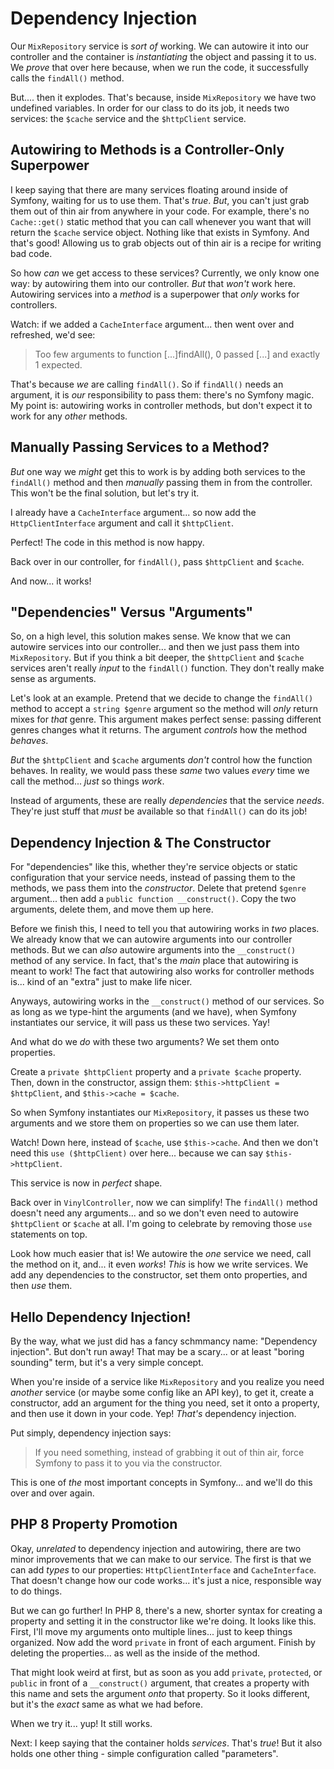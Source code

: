 # Dependency Injection

Our `MixRepository` service is *sort of* working. We can autowire it into our
controller and the container is *instantiating* the object and passing it to us.
We *prove* that over here because, when we run the code, it successfully calls
the `findAll()` method.

But.... then it explodes. That's because, inside `MixRepository` we have two
undefined variables. In order for our class to do its job, it needs two services: the
`$cache` service and the `$httpClient` service.

## Autowiring to Methods is a Controller-Only Superpower

I keep saying that there are many services floating around inside of Symfony, waiting
for us to use them. That's *true*. *But*, you can't just grab them out of thin air
from anywhere in your code. For example, there's no `Cache::get()` static method
that you can call whenever you want that will return the `$cache` service object.
Nothing like that exists in Symfony. And that's good! Allowing us to grab objects
out of thin air is a recipe for writing bad code.

So how *can* we get access to these services? Currently, we only know one way: by
autowiring them into our controller. *But* that *won't* work here. Autowiring services
into a *method* is a superpower that *only* works for controllers.

Watch: if we added a `CacheInterface` argument... then went over and refreshed,
we'd see:

> Too few arguments to function [...]findAll(), 0 passed [...] and exactly 1 expected.

That's because *we* are calling `findAll()`. So if `findAll()` needs an argument,
it is *our* responsibility to pass them: there's no Symfony magic. My point is:
autowiring works in controller methods, but don't expect it to work for any
*other* methods.

## Manually Passing Services to a Method?

*But* one way we *might* get this to work is by adding both services to the
`findAll()` method and then *manually* passing them in from the controller. This
won't be the final solution, but let's try it.

I already have a `CacheInterface` argument... so now add the
`HttpClientInterface` argument and call it `$httpClient`.

Perfect! The code in this method is now happy.

Back over in our controller, for `findAll()`, pass `$httpClient` and `$cache`.

And now... it works!

## "Dependencies" Versus "Arguments"

So, on a high level, this solution makes sense. We know that we can autowire services
into our controller... and then we just pass them into `MixRepository`. But if you
think a bit deeper, the `$httpClient` and `$cache` services aren't really *input*
to the `findAll()` function. They don't really make sense as arguments.

Let's look at an example. Pretend that we decide to change the `findAll()` method
to accept a `string $genre` argument so the method will *only* return mixes for
*that* genre. This argument makes perfect sense: passing different genres changes
what it returns. The argument *controls* how the method *behaves*.

*But* the `$httpClient` and `$cache` arguments *don't* control how the function
behaves. In reality, we would pass these *same* two values *every* time we call the
method... *just* so things *work*.

Instead of arguments, these are really *dependencies* that the service *needs*.
They're just stuff that *must* be available so that `findAll()` can do its job!

## Dependency Injection & The Constructor

For "dependencies" like this, whether they're service objects or static
configuration that your service needs, instead of passing them to the methods,
we pass them into the *constructor*. Delete that pretend `$genre` argument... then
add a `public function __construct()`. Copy the two arguments, delete them, and
move them up here.

Before we finish this, I need to tell you that autowiring works in *two* places. We
already know that we can autowire arguments into our controller methods. But we
can *also* autowire arguments into the `__construct()` method of any service. In
fact, that's the *main* place that autowiring is meant to work! The fact that
autowiring also works for controller methods is... kind of an "extra" just to make
life nicer.

Anyways, autowiring works in the `__construct()` method of our services. So as long
as we type-hint the arguments (and we have), when Symfony instantiates our service,
it will pass us these two services. Yay!

And what do we *do* with these two arguments? We set them onto properties.

Create a `private $httpClient` property and a `private $cache` property. Then, down
in the constructor, assign them: `$this->httpClient = $httpClient`, and
`$this->cache = $cache`.

So when Symfony instantiates our `MixRepository`, it passes us these two arguments
and we store them on properties so we can use them later.

Watch! Down here, instead of `$cache`, use `$this->cache`. And then we don't need
this `use ($httpClient)` over here... because we can say `$this->httpClient`.

This service is now in *perfect* shape.

Back over in `VinylController`, now we can simplify! The `findAll()`
method doesn't need any arguments... and so we don't even need to autowire
`$httpClient` or `$cache` at all. I'm going to celebrate by removing those `use`
statements on top.

Look how much easier that is! We autowire the *one* service we need, call the method
on it, and... it even *works*! *This* is how we write services. We add any
dependencies to the constructor, set them onto properties, and then *use* them.

## Hello Dependency Injection!

By the way, what we just did has a fancy schmmancy name: "Dependency injection".
But don't run away! That may be a scary... or at least "boring sounding" term, but
it's a very simple concept.

When you're inside of a service like `MixRepository` and you realize you need
*another* service (or maybe some config like an API key), to get it, create a
constructor, add an argument for the thing you need, set it onto a property, and
then use it down in your code. Yep! *That's* dependency injection.

Put simply, dependency injection says:

> If you need something, instead of grabbing it out of thin air, force Symfony to
> pass it to you via the constructor.

This is one of *the* most important concepts in Symfony... and we'll do this over
and over again.

## PHP 8 Property Promotion

Okay, *unrelated* to dependency injection and autowiring, there are two minor
improvements that we can make to our service. The first is that we can add *types*
to our properties: `HttpClientInterface` and `CacheInterface`. That doesn't change
how our code works... it's just a nice, responsible way to do things.

But we can go further! In PHP 8, there's a new, shorter syntax for creating
a property and setting it in the constructor like we're doing. It looks like
this. First, I'll move my arguments onto multiple lines... just to keep things
organized. Now add the word `private` in front of each argument. Finish by
deleting the properties... as well as the inside of the method.

That might look weird at first, but as soon as you add `private`, `protected`, or
`public` in front of a `__construct()` argument, that creates a property with this
name and sets the argument *onto* that property. So it looks different, but it's
the *exact* same as what we had before.

When we try it... yup! It still works.

Next: I keep saying that the container holds *services*. That's *true*! But it also
holds one other thing - simple configuration called "parameters".
